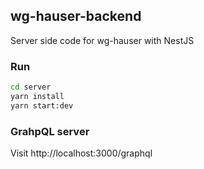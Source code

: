 ## wg-hauser-backend
Server side code for wg-hauser with NestJS 

### Run
```bash
cd server
yarn install
yarn start:dev
```

### GrahpQL server
Visit http://localhost:3000/graphql